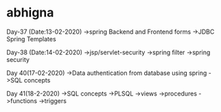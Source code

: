 # abhigna
Day-37 (Date:13-02-2020)
->spring Backend and Frontend forms
->JDBC Spring Templates


Day-38 (Date:14-02-2020)
->jsp/servlet-security
->spring filter
->spring security


Day 40(17-02-2020)
->Data authentication from database using spring
->SQL concepts


Day 41(18-2-2020)
->SQL concepts
->PLSQL
     ->views
     ->procedures
     ->functions
     ->triggers
    

